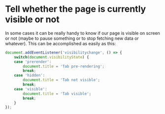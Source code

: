 # Tell whether the page is currently visible or not

In some cases it can be really handy to know if our page is visible on screen or not (maybe to pause something or to stop fetching new data or whatever). This can be accomplished as easily as this:

```javascript
document.addEventListener('visibilitychange', () => {
    switch(document.visibilityState) {
    case 'prerender':
        document.title = 'Tab pre-rendering';
        break;
    case 'hidden':
        document.title = 'Tab not visible';
        break;
    case 'visible':
        document.title = 'Tab visible';
        break;
    }
});
```

